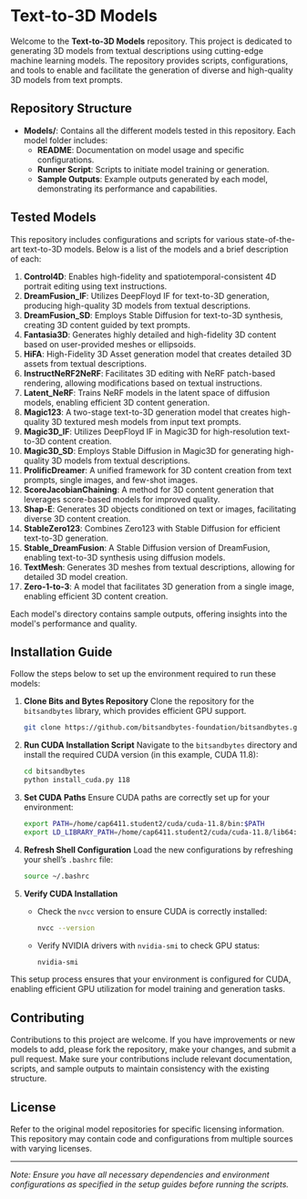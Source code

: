 # Text-to-3D Models

Welcome to the **Text-to-3D Models** repository. This project is dedicated to generating 3D models from textual descriptions using cutting-edge machine learning models. The repository provides scripts, configurations, and tools to enable and facilitate the generation of diverse and high-quality 3D models from text prompts.

## Repository Structure

- **Models/**: Contains all the different models tested in this repository. Each model folder includes:
  - **README**: Documentation on model usage and specific configurations.
  - **Runner Script**: Scripts to initiate model training or generation.
  - **Sample Outputs**: Example outputs generated by each model, demonstrating its performance and capabilities.

## Tested Models

This repository includes configurations and scripts for various state-of-the-art text-to-3D models. Below is a list of the models and a brief description of each:

1. **Control4D**: Enables high-fidelity and spatiotemporal-consistent 4D portrait editing using text instructions.
2. **DreamFusion_IF**: Utilizes DeepFloyd IF for text-to-3D generation, producing high-quality 3D models from textual descriptions.
3. **DreamFusion_SD**: Employs Stable Diffusion for text-to-3D synthesis, creating 3D content guided by text prompts.
4. **Fantasia3D**: Generates highly detailed and high-fidelity 3D content based on user-provided meshes or ellipsoids.
5. **HiFA**: High-Fidelity 3D Asset generation model that creates detailed 3D assets from textual descriptions.
6. **InstructNeRF2NeRF**: Facilitates 3D editing with NeRF patch-based rendering, allowing modifications based on textual instructions.
7. **Latent_NeRF**: Trains NeRF models in the latent space of diffusion models, enabling efficient 3D content generation.
8. **Magic123**: A two-stage text-to-3D generation model that creates high-quality 3D textured mesh models from input text prompts.
9. **Magic3D_IF**: Utilizes DeepFloyd IF in Magic3D for high-resolution text-to-3D content creation.
10. **Magic3D_SD**: Employs Stable Diffusion in Magic3D for generating high-quality 3D models from textual descriptions.
11. **ProlificDreamer**: A unified framework for 3D content creation from text prompts, single images, and few-shot images.
12. **ScoreJacobianChaining**: A method for 3D content generation that leverages score-based models for improved quality.
13. **Shap-E**: Generates 3D objects conditioned on text or images, facilitating diverse 3D content creation.
14. **StableZero123**: Combines Zero123 with Stable Diffusion for efficient text-to-3D generation.
15. **Stable_DreamFusion**: A Stable Diffusion version of DreamFusion, enabling text-to-3D synthesis using diffusion models.
16. **TextMesh**: Generates 3D meshes from textual descriptions, allowing for detailed 3D model creation.
17. **Zero-1-to-3**: A model that facilitates 3D generation from a single image, enabling efficient 3D content creation.

Each model's directory contains sample outputs, offering insights into the model's performance and quality.

## Installation Guide

Follow the steps below to set up the environment required to run these models:

1. **Clone Bits and Bytes Repository**
   Clone the repository for the `bitsandbytes` library, which provides efficient GPU support.
   ```bash
   git clone https://github.com/bitsandbytes-foundation/bitsandbytes.git
   ```

2. **Run CUDA Installation Script**
   Navigate to the `bitsandbytes` directory and install the required CUDA version (in this example, CUDA 11.8):
   ```bash
   cd bitsandbytes
   python install_cuda.py 118
   ```

3. **Set CUDA Paths**
   Ensure CUDA paths are correctly set up for your environment:
   ```bash
   export PATH=/home/cap6411.student2/cuda/cuda-11.8/bin:$PATH
   export LD_LIBRARY_PATH=/home/cap6411.student2/cuda/cuda-11.8/lib64:$LD_LIBRARY_PATH
   ```

4. **Refresh Shell Configuration**
   Load the new configurations by refreshing your shell’s `.bashrc` file:
   ```bash
   source ~/.bashrc
   ```

5. **Verify CUDA Installation**
   - Check the `nvcc` version to ensure CUDA is correctly installed:
     ```bash
     nvcc --version
     ```
   - Verify NVIDIA drivers with `nvidia-smi` to check GPU status:
     ```bash
     nvidia-smi
     ```

This setup process ensures that your environment is configured for CUDA, enabling efficient GPU utilization for model training and generation tasks.

## Contributing

Contributions to this project are welcome. If you have improvements or new models to add, please fork the repository, make your changes, and submit a pull request. Make sure your contributions include relevant documentation, scripts, and sample outputs to maintain consistency with the existing structure.

## License

Refer to the original model repositories for specific licensing information. This repository may contain code and configurations from multiple sources with varying licenses.

---

*Note: Ensure you have all necessary dependencies and environment configurations as specified in the setup guides before running the scripts.*

